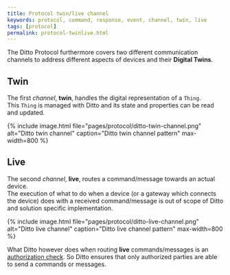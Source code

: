 ```yaml
---
title: Protocol twin/live channel
keywords: protocol, command, response, event, channel, twin, live
tags: [protocol]
permalink: protocol-twinlive.html
---
```


The Ditto Protocol furthermore covers two different communication channels to address different aspects of devices and 
their **Digital Twins**.

## Twin

The first _channel_, **twin**, handles the digital representation of a `Thing`.<br/>
This `Thing` is managed with Ditto and its state and properties can be read and updated.

{% include image.html file="pages/protocol/ditto-twin-channel.png" alt="Ditto twin channel" caption="Ditto twin channel pattern" max-width=800 %}

## Live

The second _channel_, **live**, routes a command/message towards an actual device.<br/>
The execution of what to do when a device (or a gateway which connects the device) does with a received command/message
is out of scope of Ditto and solution specific implementation.

{% include image.html file="pages/protocol/ditto-live-channel.png" alt="Ditto live channel" caption="Ditto live channel pattern" max-width=800 %}

What Ditto however does when routing **live** commands/messages is an [authorization check](basic-auth.html). So Ditto ensures
that only authorized parties are able to send a commands or messages.
